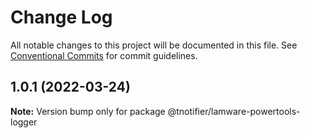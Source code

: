 # Change Log

All notable changes to this project will be documented in this file.
See [Conventional Commits](https://conventionalcommits.org) for commit guidelines.

## 1.0.1 (2022-03-24)

**Note:** Version bump only for package @tnotifier/lamware-powertools-logger
